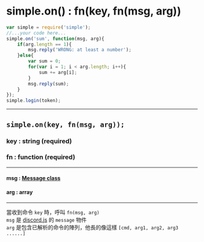 # simple.on() : fn(key, fn(msg, arg)) #
```js
var simple = require('simple');
//...your code here...
simple.on('sum', function(msg, arg){
	if(arg.length == 1){
		msg.reply('WRONG: at least a number');
	}else{
		var sum = 0;
		for(var i = 1; i < arg.length; i++){
			sum += arg[i];
		}
		msg.reply(sum);
	}
});
simple.login(token);
```
---
## `simple.on(key, fn(msg, arg));` ##
### key : string (required) ###
### fn : function (required) ###

---

####        msg : [Message class](https://discord.js.org/#/docs/main/stable/class/Message) ####
####        arg : array ####

---

當收到命令 `key` 時，呼叫 `fn(msg, arg)`  
`msg` 是 [discord.js](https://discord.js.org/#/docs/main/stable/class/Message) 的 `message` 物件  
`arg` 是包含已解析的命令的陣列，他長的像這樣 `[cmd, arg1, arg2, arg3 ......]`
